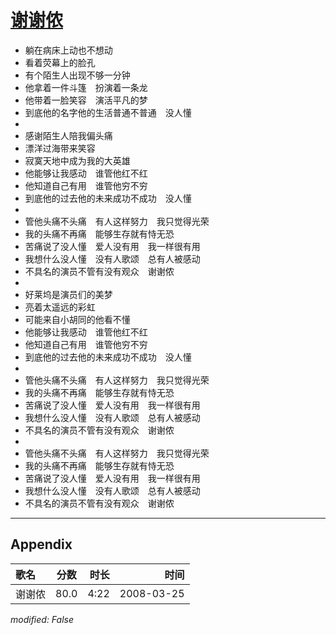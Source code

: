 # [谢谢侬](https://music.163.com/song?id=65107)

* 躺在病床上动也不想动
* 看着荧幕上的脸孔
* 有个陌生人出现不够一分钟
* 他拿着一件斗篷　扮演着一条龙
* 他带着一脸笑容　演活平凡的梦
* 到底他的名字他的生活普通不普通　没人懂
* 
* 感谢陌生人陪我偏头痛
* 漂洋过海带来笑容
* 寂寞天地中成为我的大英雄
* 他能够让我感动　谁管他红不红
* 他知道自己有用　谁管他穷不穷
* 到底他的过去他的未来成功不成功　没人懂
* 
* 管他头痛不头痛　有人这样努力　我只觉得光荣
* 我的头痛不再痛　能够生存就有恃无恐
* 苦痛说了没人懂　爱人没有用　我一样很有用
* 我想什么没人懂　没有人歌颂　总有人被感动
* 不具名的演员不管有没有观众　谢谢侬
* 
* 好莱坞是演员们的美梦
* 亮着太遥远的彩虹
* 可能来自小胡同的他看不懂
* 他能够让我感动　谁管他红不红
* 他知道自己有用　谁管他穷不穷
* 到底他的过去他的未来成功不成功　没人懂
* 
* 管他头痛不头痛　有人这样努力　我只觉得光荣
* 我的头痛不再痛　能够生存就有恃无恐
* 苦痛说了没人懂　爱人没有用　我一样很有用
* 我想什么没人懂　没有人歌颂　总有人被感动
* 不具名的演员不管有没有观众　谢谢侬
* 
* 管他头痛不头痛　有人这样努力　我只觉得光荣
* 我的头痛不再痛　能够生存就有恃无恐
* 苦痛说了没人懂　爱人没有用　我一样很有用
* 我想什么没人懂　没有人歌颂　总有人被感动
* 不具名的演员不管有没有观众　谢谢侬


---

## Appendix

|歌名|分数|时长|时间|
|:---|:---:|---:|---:|
|谢谢侬|80.0|4:22|2008-03-25

*modified: False*